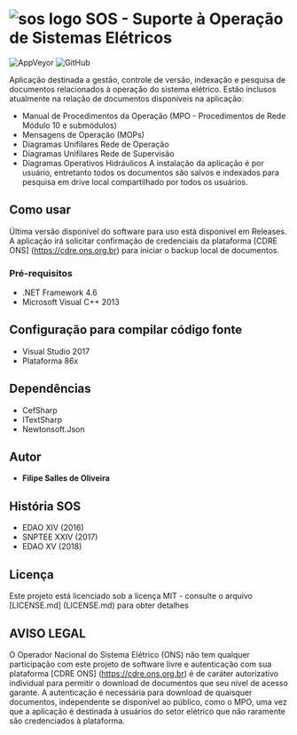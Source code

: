 # ![sos logo](https://raw.githubusercontent.com/FilipeSO/SOS-publico/master/SOS/Resources/Dangerous%20Creatures%20Recycle%20Full.ico) SOS - Suporte à Operação de Sistemas Elétricos
![AppVeyor](https://img.shields.io/appveyor/ci/FilipeSO/sos-publico.svg)
![GitHub](https://img.shields.io/github/license/FilipeSO/SOS-publico.svg)

Aplicação destinada a gestão, controle de versão, indexação e pesquisa de documentos relacionados à operação do sistema elétrico. Estão inclusos atualmente na relação de documentos disponíveis na aplicação: 
* Manual de Procedimentos da Operação (MPO - Procedimentos de Rede Módulo 10 e submódulos)
* Mensagens de Operação (MOPs)
* Diagramas Unifilares Rede de Operação
* Diagramas Unifilares Rede de Supervisão
* Diagramas Operativos Hidráulicos
A instalação da aplicação é por usuário, entretanto todos os documentos são salvos e indexados para pesquisa em drive local compartilhado por todos os usuários.

## Como usar
Última versão disponível do software para uso está disponível em Releases. A aplicação irá solicitar confirmação de credenciais da  plataforma [CDRE ONS] (https://cdre.ons.org.br) para iniciar o backup local de documentos.

### Pré-requisitos
* .NET Framework 4.6
* Microsoft Visual C++ 2013

## Configuração para compilar código fonte
* Visual Studio 2017
* Plataforma 86x

## Dependências
* CefSharp
* ITextSharp
* Newtonsoft.Json

## Autor
* **Filipe Salles de Oliveira**

## História SOS
* EDAO XIV (2016)
* SNPTEE XXIV (2017)
* EDAO XV (2018)

## Licença
Este projeto está licenciado sob a licença MIT - consulte o arquivo [LICENSE.md] (LICENSE.md) para obter detalhes

## AVISO LEGAL
O Operador Nacional do Sistema Elétrico (ONS) não tem qualquer participação com este projeto de software livre e autenticação com sua plataforma [CDRE ONS] (https://cdre.ons.org.br) é de caráter autorizativo individual para permitir o download de documentos que seu nível de acesso garante. A autenticação é necessária para download de quaisquer documentos, independente se disponível ao público, como o MPO, uma vez que a aplicação é destinada à usuários do setor elétrico que não raramente são credenciados à plataforma.
